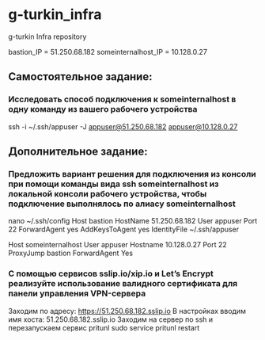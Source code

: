 # g-turkin_infra
g-turkin Infra repository

bastion_IP = 51.250.68.182
someinternalhost_IP = 10.128.0.27

## Самостоятельное задание:

### Исследовать способ подключения к someinternalhost в одну команду из вашего рабочего устройства

ssh -i ~/.ssh/appuser -J appuser@51.250.68.182 appuser@10.128.0.27

## Дополнительное задание:

### Предложить вариант решения для подключения из консоли при помощи команды вида ssh someinternalhost из локальной консоли рабочего устройства, чтобы подключение выполнялось по алиасу someinternalhost

nano ~/.ssh/config
Host bastion
  HostName 51.250.68.182
  User appuser
  Port 22
  ForwardAgent yes
  AddKeysToAgent yes
  IdentityFile ~/.ssh/appuser

Host someinternalhost
  User appuser
  Hostname 10.128.0.27
  Port 22
  ProxyJump bastion
  ForwardAgent Yes

### С помощью сервисов sslip.io/xip.io и Let’s Encrypt реализуйте использование валидного сертификата для панели управления VPN-сервера

Заходим по адресу: https://51.250.68.182.sslip.io
В настройках вводим имя хоста: 51.250.68.182.sslip.io
Заходим на сервер по ssh и перезапускаем сервис pritunl
sudo service pritunl restart
